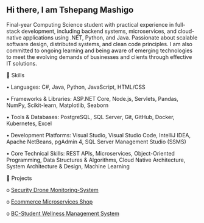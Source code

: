 ## Hi there, I am Tshepang Mashigo

Final-year Computing Science student with practical experience in full-stack development, including backend systems, microservices, and cloud-native applications using .NET, Python, and Java. Passionate about scalable software design, distributed systems, and clean code principles. I am also committed to ongoing learning and being aware of emerging technologies to meet the evolving demands of businesses and clients through effective IT solutions.


🚀 Skills

• Languages: C#, Java, Python, JavaScript, HTML/CSS 

• Frameworks & Libraries: ASP.NET Core, Node.js, Servlets, Pandas, NumPy, Scikit-learn, Matplotlib, Seaborn
 
• Tools & Databases: PostgreSQL, SQL Server, Git, GitHub, Docker, Kubernetes, Excel 

• Development Platforms: Visual Studio, Visual Studio Code, IntelliJ IDEA, Apache NetBeans, pgAdmin 4, SQL Server Management Studio (SSMS) 

• Core Technical Skills: REST APIs, Microservices, Object-Oriented Programming, Data Structures & Algorithms, Cloud Native Architecture, System Architecture & Design, Machine Learning

 📂 Projects

o         [Security Drone Monitoring-System](https://github.com/tshepangkagiso/Security-Drone-Monitoring-System.git) 

o         [Ecommerce Microservices Shop](https://github.com/tshepangkagiso/Ecommerce-Microservices.git) 

o         [BC-Student Wellness Management System](https://github.com/tshepangkagiso/BC-Student-Wellness-Management-System.git)
